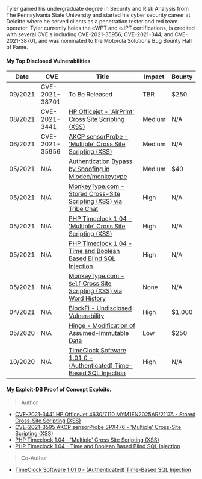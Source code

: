 Tyler gained his undergraduate degree in Security and Risk Analysis from The Pennsylvania State University and started his cyber security career at Deloitte where he served clients as a penetration tester and red team operator. Tyler currently holds the eWPT and eJPT certifications, is credited with several CVE's including CVE-2021-35956, CVE-2021-344, and CVE-2021-38701, and was nominated to the Motorola Solutions Bug Bounty Hall of Fame.

#### My Top Disclosed Vulnerabilities 
| Date | CVE | Title | Impact | Bounty |
|---	|---	|---	|---	|---	|
| 09/2021 | CVE-2021-38701| To Be Released| TBR | $250 |
| 08/2021 | CVE-2021-3441 | [HP Officejet - 'AirPrint' Cross Site Scripting (XSS)](https://tbutler.org/2021/04/29/hp-officejet-4630)| Medium | N/A |
| 06/2021 | CVE-2021-35956 | [AKCP sensorProbe - 'Multiple' Cross Site Scripting (XSS)](https://tbutler.org/2021/06/28/cve-2021-35956)| Medium | N/A |
| 05/2021 | N/A | [Authentication Bypass by Spoofing in Miodec/monkeytype](https://huntr.dev/bounties/1-other-Miodec/monkeytype/)| Medium | $40 |
| 05/2021 | N/A | [MonkeyType.com - Stored Cross-Site Scripting (XSS) via Tribe Chat](https://github.com/Miodec/monkeytype/issues/1476) | High| N/A |
| 05/2021 | N/A | [PHP Timeclock 1.04 - 'Multiple' Cross Site Scripting (XSS)](https://www.exploit-db.com/exploits/49853)| High | N/A |
| 05/2021 | N/A | [PHP Timeclock 1.04 - Time and Boolean Based Blind SQL Injection](https://www.exploit-db.com/exploits/49849) | High | N/A |
| 05/2021 | N/A | [MonkeyType.com - `Self` Cross Site Scripting (XSS) via Word History](https://github.com/Miodec/monkeytype/issues/1348) | None | N/A |
| 04/2021 | N/A | [BlockFi - Undisclosed Vulnerability](https://hackerone.com/tcbutler320?type=user) | High | $1,000 |
| 05/2020 | N/A | [Hinge - Modification of Assumed-Immutable Data](https://tbutler.org/assets/pdf/Butler,Tyler-MAID-Hinge-BBR.pdf) | Low | $250 |
| 10/2020 | N/A | [TimeClock Software 1.01 0 - (Authenticated) Time-Based SQL Injection](https://www.exploit-db.com/exploits/48874) | High | N/A |. 

#### My Exploit-DB Proof of Concept Exploits. 

> Author  
+ [CVE-2021-3441 HP OfficeJet 4630/7110 MYM1FN2025AR/2117A - Stored Cross-Site Scripting (XSS)](https://www.exploit-db.com/exploits/50227)
+  [CVE-2021-3595 AKCP sensorProbe SPX476 - 'Multiple' Cross-Site Scripting (XSS)](https://www.exploit-db.com/exploits/50080)
+  [PHP Timeclock 1.04 - 'Multiple' Cross Site Scripting (XSS)](https://www.exploit-db.com/exploits/49853) 
+  [PHP Timeclock 1.04 - Time and Boolean Based Blind SQL Injection](https://www.exploit-db.com/exploits/49849)
> Co-Author  
+  [TimeClock Software 1.01 0 - (Authenticated) Time-Based SQL Injection](https://www.exploit-db.com/exploits/48874)



